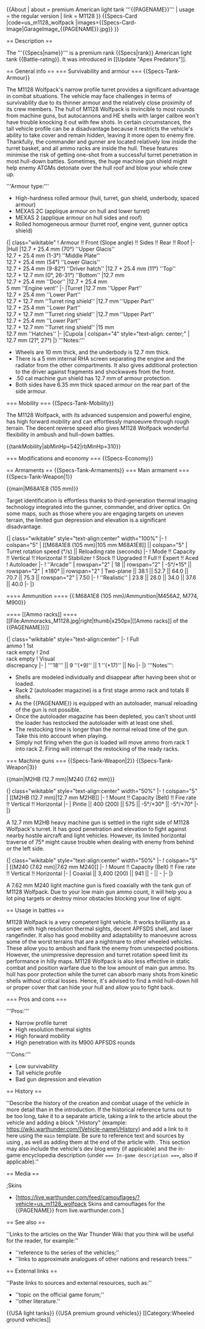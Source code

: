{{About
| about = premium American light tank '''{{PAGENAME}}'''
| usage = the regular version
| link = M1128
}}
{{Specs-Card
|code=us_m1128_wolfpack
|images={{Specs-Card-Image|GarageImage_{{PAGENAME}}.jpg}}
}}

== Description ==
<!-- ''In the description, the first part should be about the history of the creation and combat usage of the vehicle, as well as its key features. In the second part, tell the reader about the ground vehicle in the game. Insert a screenshot of the vehicle, so that if the novice player does not remember the vehicle by name, he will immediately understand what kind of vehicle the article is talking about.'' -->
The '''{{Specs|name}}''' is a premium rank {{Specs|rank}} American light tank {{Battle-rating}}. It was introduced in [[Update "Apex Predators"]].

== General info ==
=== Survivability and armour ===
{{Specs-Tank-Armour}}
<!-- ''Describe armour protection. Note the most well protected and key weak areas. Appreciate the layout of modules as well as the number and location of crew members. Is the level of armour protection sufficient, is the placement of modules helpful for survival in combat? If necessary use a visual template to indicate the most secure and weak zones of the armour.'' -->
The M1128 Wolfpack's narrow profile turret provides a significant advantage in combat situations. The vehicle may face challenges in terms of survivability due to its thinner armour and the relatively close proximity of its crew members. The hull of M1128 Wolfpack is invincible to most rounds from machine guns, but autocannons and HE shells with larger calibre won't have trouble knocking it out with few shots. In certain circumstances, the tall vehicle profile can be a disadvantage because it restricts the vehicle's ability to take cover and remain hidden, leaving it more open to enemy fire. Thankfully, the commander and gunner are located relatively low inside the turret basket, and all ammo racks are inside the hull. These features minimise the risk of getting one-shot from a successful turret penetration in most hull-down battles. Sometimes, the huge machine gun shield might help enemy ATGMs detonate over the hull roof and blow your whole crew up.

'''Armour type:''' <!-- The types of armour present on the vehicle and their general locations -->
<!-- Example: * Rolled homogeneous armour (Front, Side, Rear, Hull roof)
* Cast homogeneous armour (Turret, Transmission area) -->

* High-hardness rolled armour (hull, turret, gun shield, underbody, spaced armour)
* MEXAS 2C (applique armour on hull and lower turret)
* MEXAS 2 (applique armour on hull sides and roof)
* Rolled homogeneous armour (turret roof, engine vent, gunner optics shield)

{| class="wikitable"
! Armour !! Front (Slope angle) !! Sides !! Rear !! Roof
|-
|Hull
|12.7 + 25.4 mm (70°) ''Upper Glacis''<br>12.7 + 25.4 mm (1-3°) ''Middle Plate''<br>12.7 + 25.4 mm (54°) ''Lower Glacis'' <br>12.7 + 25.4 mm (9-82°) ''Driver hatch''
|12.7 + 25.4 mm (11°) ''Top'' <br> 12.7 + 12.7 mm (0°, 26-31°) ''Bottom''
|12.7 mm <br> 12.7 + 25.4 mm ''Door''
|12.7 + 25.4 mm <br> 5 mm ''Engine vent''
|-
|Turret
|12.7 mm ''Upper Part'' <br>12.7 + 25.4 mm ''Lower Part'' <br>12.7 + 12.7 mm ''Turret ring shield''
|12.7 mm ''Upper Part'' <br>12.7 + 25.4 mm ''Lower Part'' <br>12.7 + 12.7 mm ''Turret ring shield''
|12.7 mm ''Upper Part'' <br>12.7 + 25.4 mm ''Lower Part'' <br>12.7 + 12.7 mm ''Turret ring shield''
|15 mm <br>12.7 mm ''Hatches''
|-
|Cupola
| colspan="4" style="text-align: center;" | 12.7 mm (21°, 27°)
|}
'''Notes:'''

* Wheels are 10 mm thick, and the underbody is 12.7 mm thick.
* There is a 5 mm internal RHA screen separating the engine and the radiator from the other compartments. It also gives additional protection to the driver against fragments and shockwaves from the front.
* .50 cal machine gun shield has 12.7 mm of armour protection.
* Both sides have 6.35 mm thick spaced armour on the rear part of the side armour.

=== Mobility ===
{{Specs-Tank-Mobility}}
<!-- ''Write about the mobility of the ground vehicle. Estimate the specific power and manoeuvrability, as well as the maximum speed forwards and backwards.'' -->
The M1128 Wolfpack, with its advanced suspension and powerful engine, has high forward mobility and can effortlessly manoeuvre through rough terrain. The decent reverse speed also gives M1128 Wolfpack wonderful flexibility in ambush and hull-down battles.

{{tankMobility|abMinHp=542|rbMinHp=310}}

=== Modifications and economy ===
{{Specs-Economy}}

== Armaments ==
{{Specs-Tank-Armaments}}
=== Main armament ===
{{Specs-Tank-Weapon|1}}
<!-- ''Give the reader information about the characteristics of the main gun. Assess its effectiveness in a battle based on the reloading speed, ballistics and the power of shells. Do not forget about the flexibility of the fire, that is how quickly the cannon can be aimed at the target, open fire on it and aim at another enemy. Add a link to the main article on the gun: <code><nowiki>{{main|Name of the weapon}}</nowiki></code>. Describe in general terms the ammunition available for the main gun. Give advice on how to use them and how to fill the ammunition storage.'' -->
{{main|M68A1E8 (105 mm)}}

Target identification is effortless thanks to third-generation thermal imaging technology integrated into the gunner, commander, and driver optics. On some maps, such as those where you are engaging targets on uneven terrain, the limited gun depression and elevation is a significant disadvantage.

{| class="wikitable" style="text-align:center" width="100%"
|-
! colspan="5" | [[M68A1E8 (105 mm)|105 mm M68A1E8]] || colspan="5" | Turret rotation speed (°/s) || Reloading rate (seconds)
|-
! Mode !! Capacity !! Vertical !! Horizontal !! Stabilizer
! Stock !! Upgraded !! Full !! Expert !! Aced
! Autoloader
|-
! ''Arcade''
| rowspan="2" | 18 || rowspan="2" | -5°/+15° || rowspan="2" | ±180° || rowspan="2" | Two-plane || 38.1 || 52.7 || 64.0 || 70.7 || 75.3 || rowspan="2" | 7.50
|-
! ''Realistic''
| 23.8 || 28.0 || 34.0 || 37.6 || 40.0
|-
|}

==== Ammunition ====
{{:M68A1E8 (105 mm)/Ammunition|M456A2, M774, M900}}

==== [[Ammo racks]] ====
[[File:Ammoracks_M1128.jpg|right|thumb|x250px|[[Ammo racks]] of the {{PAGENAME}}]]
<!-- '''Last updated: 2.27.2.27''' -->
{| class="wikitable" style="text-align:center"
|-
! Full<br>ammo
! 1st<br>rack empty
! 2nd<br>rack empty
! Visual<br>discrepancy
|-
| '''18''' || 9&nbsp;''(+9)'' || 1&nbsp;''(+17)'' || No
|-
|}
'''Notes''':

* Shells are modeled individually and disappear after having been shot or loaded.
* Rack 2 (autoloader magazine) is a first stage ammo rack and totals 8 shells.
* As the {{PAGENAME}} is equipped with an autoloader, manual reloading of the gun is not possible.
* Once the autoloader magazine has been depleted, you can't shoot until the loader has restocked the autoloader with at least one shell.
* The restocking time is longer than the normal reload time of the gun. Take this into account when playing.
* Simply not firing when the gun is loaded will move ammo from rack 1 into rack 2. Firing will interrupt the restocking of the ready racks.

=== Machine guns ===
{{Specs-Tank-Weapon|2}}
{{Specs-Tank-Weapon|3}}
<!-- ''Offensive and anti-aircraft machine guns not only allow you to fight some aircraft but also are effective against lightly armoured vehicles. Evaluate machine guns and give recommendations on its use.'' -->
{{main|M2HB (12.7 mm)|M240 (7.62 mm)}}

{| class="wikitable" style="text-align:center" width="50%"
|-
! colspan="5" | [[M2HB (12.7 mm)|12.7 mm M2HB]]
|-
! Mount !! Capacity (Belt) !! Fire rate !! Vertical !! Horizontal
|-
| Pintle || 400 (200) || 575 || -5°/+30° || -5°/+70°
|-
|}

A 12.7 mm M2HB heavy machine gun is settled in the right side of M1128 Wolfpack's turret. It has good penetration and elevation to fight against nearby hostile aircraft and light vehicles. However, its limited horizontal traverse of 75° might cause trouble when dealing with enemy from behind or the left side.

{| class="wikitable" style="text-align:center" width="50%"
|-
! colspan="5" | [[M240 (7.62 mm)|7.62 mm M240]]
|-
! Mount !! Capacity (Belt) !! Fire rate !! Vertical !! Horizontal
|-
| Coaxial || 3,400 (200) || 941 || - || -
|-
|}

A 7.62 mm M240 light machine gun is fixed coaxially with the tank gun of M1128 Wolfpack. Due to your low main gun ammo count, it will help you a lot ping targets or destroy minor obstacles blocking your line of sight.

== Usage in battles ==
<!-- ''Describe the tactics of playing in the vehicle, the features of using vehicles in the team and advice on tactics. Refrain from creating a "guide" - do not impose a single point of view but instead give the reader food for thought. Describe the most dangerous enemies and give recommendations on fighting them. If necessary, note the specifics of the game in different modes (AB, RB, SB).'' -->
M1128 Wolfpack is a very competent light vehicle. It works brilliantly as a sniper with high resolution thermal sights, decent APFSDS shell, and laser rangefinder. It also has good mobility and adaptability to manoeuvre across some of the worst terrains that are a nightmare to other wheeled vehicles. These allow you to ambush and flank the enemy from unexpected positions. However, the unimpressive depression and turret rotation speed limit its performance in hilly maps. M1128 Wolfpack is also less effective in static combat and position warfare due to the low amount of main gun ammo. Its hull has poor protection while the turret can absorb many shots from kinetic shells without critical losses. Hence, it's advised to find a mild hull-down hill or proper cover that can hide your hull and allow you to fight back.

=== Pros and cons ===
<!-- ''Summarise and briefly evaluate the vehicle in terms of its characteristics and combat effectiveness. Mark its pros and cons in a bulleted list. Try not to use more than 6 points for each of the characteristics. Avoid using categorical definitions such as "bad", "good" and the like - use substitutions with softer forms such as "inadequate" and "effective".'' -->

'''Pros:'''

* Narrow profile turret
* High resolution thermal sights
* High forward mobility
* High penetration with its M900 APFSDS rounds

'''Cons:'''

* Low survivability
* Tall vehicle profile
* Bad gun depression and elevation

== History ==
<!-- ''Describe the history of the creation and combat usage of the vehicle in more detail than in the introduction. If the historical reference turns out to be too long, take it to a separate article, taking a link to the article about the vehicle and adding a block "/History" (example: <nowiki>https://wiki.warthunder.com/(Vehicle-name)/History</nowiki>) and add a link to it here using the <code>main</code> template. Be sure to reference text and sources by using <code><nowiki><ref></ref></nowiki></code>, as well as adding them at the end of the article with <code><nowiki><references /></nowiki></code>. This section may also include the vehicle's dev blog entry (if applicable) and the in-game encyclopedia description (under <code><nowiki>=== In-game description ===</nowiki></code>, also if applicable).'' -->
''Describe the history of the creation and combat usage of the vehicle in more detail than in the introduction. If the historical reference turns out to be too long, take it to a separate article, taking a link to the article about the vehicle and adding a block "/History" (example: <nowiki>https://wiki.warthunder.com/(Vehicle-name)/History</nowiki>) and add a link to it here using the <code>main</code> template. Be sure to reference text and sources by using <code><nowiki><ref></ref></nowiki></code>, as well as adding them at the end of the article with <code><nowiki><references /></nowiki></code>. This section may also include the vehicle's dev blog entry (if applicable) and the in-game encyclopedia description (under <code><nowiki>=== In-game description ===</nowiki></code>, also if applicable).''

== Media ==
<!-- ''Excellent additions to the article would be video guides, screenshots from the game, and photos.'' -->

;Skins

* [https://live.warthunder.com/feed/camouflages/?vehicle=us_m1128_wolfpack Skins and camouflages for the {{PAGENAME}} from live.warthunder.com.]

== See also ==
<!-- ''Links to the articles on the War Thunder Wiki that you think will be useful for the reader, for example:''
* ''reference to the series of the vehicles;''
* ''links to approximate analogues of other nations and research trees.'' -->
''Links to the articles on the War Thunder Wiki that you think will be useful for the reader, for example:''

* ''reference to the series of the vehicles;''
* ''links to approximate analogues of other nations and research trees.''

== External links ==
<!-- ''Paste links to sources and external resources, such as:''
* ''topic on the official game forum;''
* ''other literature.'' -->
''Paste links to sources and external resources, such as:''

* ''topic on the official game forum;''
* ''other literature.''

{{USA light tanks}}
{{USA premium ground vehicles}}
[[Category:Wheeled ground vehicles]]